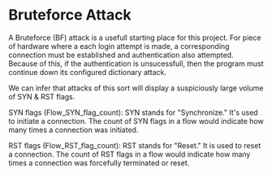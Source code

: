 # Bruteforce Attack

A Bruteforce (BF) attack is a usefull starting place for this project. For piece of hardware where a each login attempt is made, a corresponding connection must be established and authentication also attempted. Because of this, if the authentication is unsucessfull, then the program must continue down its configured dictionary attack.

We can infer that attacks of this sort will display a suspiciously large volume of SYN & RST flags.

SYN flags (Flow_SYN_flag_count): SYN stands for "Synchronize." It's used to initiate a connection. The count of SYN flags in a flow would indicate how many times a connection was initiated.

RST flags (Flow_RST_flag_count): RST stands for "Reset." It is used to reset a connection. The count of RST flags in a flow would indicate how many times a connection was forcefully terminated or reset.

